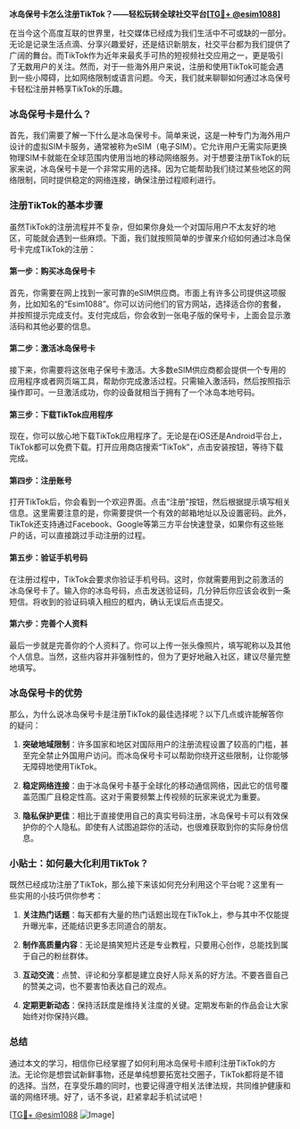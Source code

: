 **冰岛保号卡怎么注册TikTok？——轻松玩转全球社交平台[[TG💪+ @esim1088](https://t.me/s/esim1088)]**

在当今这个高度互联的世界里，社交媒体已经成为我们生活中不可或缺的一部分。无论是记录生活点滴、分享兴趣爱好，还是结识新朋友，社交平台都为我们提供了广阔的舞台。而TikTok作为近年来最炙手可热的短视频社交应用之一，更是吸引了无数用户的关注。然而，对于一些海外用户来说，注册和使用TikTok可能会遇到一些小障碍，比如网络限制或语言问题。今天，我们就来聊聊如何通过冰岛保号卡轻松注册并畅享TikTok的乐趣。

### 冰岛保号卡是什么？

首先，我们需要了解一下什么是冰岛保号卡。简单来说，这是一种专门为海外用户设计的虚拟SIM卡服务，通常被称为eSIM（电子SIM）。它允许用户无需实际更换物理SIM卡就能在全球范围内使用当地的移动网络服务。对于想要注册TikTok的玩家来说，冰岛保号卡是一个非常实用的选择。因为它能帮助我们绕过某些地区的网络限制，同时提供稳定的网络连接，确保注册过程顺利进行。

### 注册TikTok的基本步骤

虽然TikTok的注册流程并不复杂，但如果你身处一个对国际用户不太友好的地区，可能就会遇到一些麻烦。下面，我们就按照简单的步骤来介绍如何通过冰岛保号卡完成TikTok的注册：

#### 第一步：购买冰岛保号卡

首先，你需要在网上找到一家可靠的eSIM供应商。市面上有许多公司提供这项服务，比如知名的“Esim1088”。你可以访问他们的官方网站，选择适合你的套餐，并按照提示完成支付。支付完成后，你会收到一张电子版的保号卡，上面会显示激活码和其他必要的信息。

#### 第二步：激活冰岛保号卡

接下来，你需要将这张电子保号卡激活。大多数eSIM供应商都会提供一个专用的应用程序或者网页端工具，帮助你完成激活过程。只需输入激活码，然后按照指示操作即可。一旦激活成功，你的设备就相当于拥有了一个冰岛本地号码。

#### 第三步：下载TikTok应用程序

现在，你可以放心地下载TikTok应用程序了。无论是在iOS还是Android平台上，TikTok都可以免费下载。打开应用商店搜索“TikTok”，点击安装按钮，等待下载完成。

#### 第四步：注册账号

打开TikTok后，你会看到一个欢迎界面。点击“注册”按钮，然后根据提示填写相关信息。这里需要注意的是，你需要提供一个有效的邮箱地址以及设置密码。此外，TikTok还支持通过Facebook、Google等第三方平台快速登录，如果你有这些账户的话，可以直接跳过手动注册的过程。

#### 第五步：验证手机号码

在注册过程中，TikTok会要求你验证手机号码。这时，你就需要用到之前激活的冰岛保号卡了。输入你的冰岛号码，点击发送验证码，几分钟后你应该会收到一条短信。将收到的验证码填入相应的框内，确认无误后点击提交。

#### 第六步：完善个人资料

最后一步就是完善你的个人资料了。你可以上传一张头像照片，填写昵称以及其他个人信息。当然，这些内容并非强制性的，但为了更好地融入社区，建议尽量完整地填写。

### 冰岛保号卡的优势

那么，为什么说冰岛保号卡是注册TikTok的最佳选择呢？以下几点或许能解答你的疑问：

1. **突破地域限制**：许多国家和地区对国际用户的注册流程设置了较高的门槛，甚至完全禁止外国用户访问。而冰岛保号卡可以帮助你绕开这些限制，让你能够无障碍地使用TikTok。

2. **稳定网络连接**：由于冰岛保号卡基于全球化的移动通信网络，因此它的信号覆盖范围广且稳定性高。这对于需要频繁上传视频的玩家来说尤为重要。

3. **隐私保护更佳**：相比于直接使用自己的真实号码注册，冰岛保号卡可以有效保护你的个人隐私。即使有人试图追踪你的活动，也很难获取到你的实际身份信息。

### 小贴士：如何最大化利用TikTok？

既然已经成功注册了TikTok，那么接下来该如何充分利用这个平台呢？这里有一些实用的小技巧供你参考：

1. **关注热门话题**：每天都有大量的热门话题出现在TikTok上，参与其中不仅能提升曝光率，还能结识更多志同道合的朋友。

2. **制作高质量内容**：无论是搞笑短片还是专业教程，只要用心创作，总能找到属于自己的粉丝群体。

3. **互动交流**：点赞、评论和分享都是建立良好人际关系的好方法。不要吝啬自己的赞美之词，也不要害怕表达自己的观点。

4. **定期更新动态**：保持活跃度是维持关注度的关键。定期发布新的作品会让大家始终对你保持兴趣。

### 总结

通过本文的学习，相信你已经掌握了如何利用冰岛保号卡顺利注册TikTok的方法。无论你是想尝试新鲜事物，还是单纯想要拓宽社交圈子，TikTok都将是不错的选择。当然，在享受乐趣的同时，也要记得遵守相关法律法规，共同维护健康和谐的网络环境。好了，话不多说，赶紧拿起手机试试吧！

[[TG💪+ @esim1088](https://t.me/s/esim1088) ![Image](https://i.postimg.cc/4NQfJmqS/Snipaste-2025-05-13-00-14-12.png)]